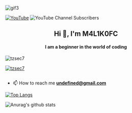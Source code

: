 ![gif3](https://github.com/TZSEC7/TZspam/assets/142743672/aa3b1d8b-591b-4311-bcd1-6335933ed5f3)

[![YouTube](https://img.shields.io/badge/YouTube-%23FF0000.svg?logo=YouTube&logoColor=white)](https://youtube.com/)
<img alt="YouTube Channel Subscribers" src="https://img.shields.io/youtube/channel/subscribers/UC8-vPy8ECJIhkadFR84aX2w">

<h2 align="center">Hi 👋, I'm M4L1K0FC</h2>
<h4 align="center">I am a beginner in the world of coding</h4>

<p align="left"> <img src="https://komarev.com/ghpvc/?username=tzsec7&label=Profile%20views&color=0e75b6&style=flat" alt="tzsec7" /> </p>

<p align="left"> <a href="https://github.com/ryo-ma/github-profile-trophy"><img src="https://github-profile-trophy.vercel.app/?username=tzsec7" alt="tzsec7" /></a> </p>

<p align="left"> <a href="https://twitter.com/" target="blank"><img src="https://img.shields.io/twitter/follow/?logo=twitter&style=for-the-badge" alt="" /></a> </p>

- 📫 How to reach me **undefined@gmail.com**


[![Top Langs](https://github-readme-stats.vercel.app/api/top-langs/?username=TZSEC7&layout=compact)](https://github.com/anuraghazra/github-readme-stats)

![Anurag's github stats](https://github-readme-stats.vercel.app/api?username=TZSEC7&count_private=true)
